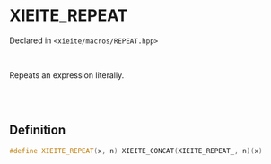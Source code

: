 # XIEITE_REPEAT
Declared in `<xieite/macros/REPEAT.hpp>`

<br/>

Repeats an expression literally.

<br/><br/>

## Definition
```cpp
#define XIEITE_REPEAT(x, n) XIEITE_CONCAT(XIEITE_REPEAT_, n)(x)
```
